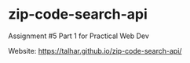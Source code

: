 # zip-code-search-api
Assignment #5 Part 1 for Practical Web Dev

Website: https://talhar.github.io/zip-code-search-api/
